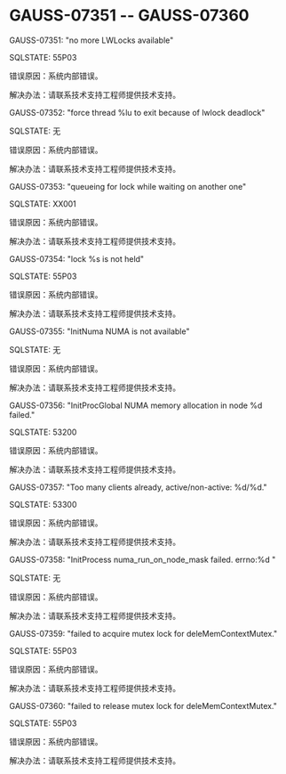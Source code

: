 # GAUSS-07351 -- GAUSS-07360

GAUSS-07351: "no more LWLocks available"

SQLSTATE: 55P03

错误原因：系统内部错误。

解决办法：请联系技术支持工程师提供技术支持。

GAUSS-07352: "force thread %lu to exit because of lwlock deadlock"

SQLSTATE: 无

错误原因：系统内部错误。

解决办法：请联系技术支持工程师提供技术支持。

GAUSS-07353: "queueing for lock while waiting on another one"

SQLSTATE: XX001

错误原因：系统内部错误。

解决办法：请联系技术支持工程师提供技术支持。

GAUSS-07354: "lock %s is not held"

SQLSTATE: 55P03

错误原因：系统内部错误。

解决办法：请联系技术支持工程师提供技术支持。

GAUSS-07355: "InitNuma NUMA is not available"

SQLSTATE: 无

错误原因：系统内部错误。

解决办法：请联系技术支持工程师提供技术支持。

GAUSS-07356: "InitProcGlobal NUMA memory allocation in node %d failed."

SQLSTATE: 53200

错误原因：系统内部错误。

解决办法：请联系技术支持工程师提供技术支持。

GAUSS-07357: "Too many clients already, active/non-active: %d/%d."

SQLSTATE: 53300

错误原因：系统内部错误。

解决办法：请联系技术支持工程师提供技术支持。

GAUSS-07358: "InitProcess numa\_run\_on\_node\_mask failed. errno:%d "

SQLSTATE: 无

错误原因：系统内部错误。

解决办法：请联系技术支持工程师提供技术支持。

GAUSS-07359: "failed to acquire mutex lock for deleMemContextMutex."

SQLSTATE: 55P03

错误原因：系统内部错误。

解决办法：请联系技术支持工程师提供技术支持。

GAUSS-07360: "failed to release mutex lock for deleMemContextMutex."

SQLSTATE: 55P03

错误原因：系统内部错误。

解决办法：请联系技术支持工程师提供技术支持。

